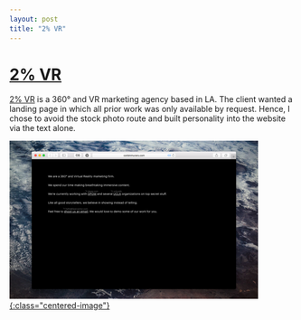```yaml
---
layout: post
title: "2% VR"
---
```


# [2% VR](http://corbinmuraro.com/2percentvr)

[2% VR](http://corbinmuraro.com/2percentvr) is a 360° and VR marketing agency based in LA. The client wanted a landing page in which all prior work was only available by request. Hence, I chose to avoid the stock photo route and built personality into the website via the text alone.

[![2% VR](images/2percent.png){:class="centered-image"}](http://corbinmuraro.com/2percentvr)